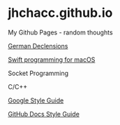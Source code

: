 # jhchacc.github.io
My Github Pages - random thoughts

[German Declensions](./german/Declensions.md)

[Swift programming for macOS](./swift/MacOS.md)

Socket Programming

C/C++

[Google Style Guide](https://google.github.io/styleguide/)

[GitHub Docs Style Guide](https://docs.github.com/en/contributing/style-guide-and-content-model/style-guide)
